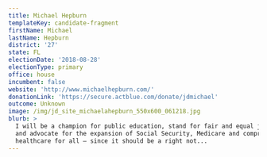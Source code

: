 ```yaml
---
title: Michael Hepburn
templateKey: candidate-fragment
firstName: Michael
lastName: Hepburn
district: '27'
state: FL
electionDate: '2018-08-28'
electionType: primary
office: house
incumbent: false
website: 'http://www.michaelhepburn.com/'
donationLink: 'https://secure.actblue.com/donate/jdmichael'
outcome: Unknown
image: /img/jd_site_michaelahepburn_550x600_061218.jpg
blurb: >
  I will be a champion for public education, stand for fair and equal justice,
  and advocate for the expansion of Social Security, Medicare and comprehensive
  healthcare for all – since it should be a right not...
---
```


